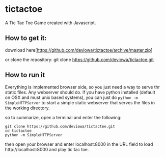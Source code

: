 # tictactoe
A Tic Tac Toe Game created with Javascript.

## How to get it:
download here[https://github.com/deviowa/tictactoe/archive/master.zip] 

or clone the repository:
  git clone https://github.com/deviowa/tictactoe.git
  
  
## How to run it
Everything is implemented browser side, so you just need a way to serve thr static files.  Any webserver should do. If you have python installed (default on OSX and must unix based systems), you can just do `python -m SimpleHTTPServer` to start a simple static webserver that serves the files in the working directory.

so to summarize, open a terminal and enter the following:

```
git clone https://github.com/deviowa/tictactoe.git
cd tictactoe
python -m SimpleHTTPServer
```

then open your browser and enter localhost:8000 in the URL field to load http://localhost:8000 and play tic tac toe.
